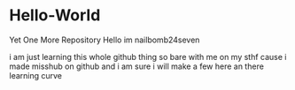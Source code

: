 # Hello-World
Yet One More Repository
Hello im nailbomb24seven


i am just learning this whole github thing so bare with me on my sthf cause i made misshub on github and i am sure i will make a few here an there learning curve
